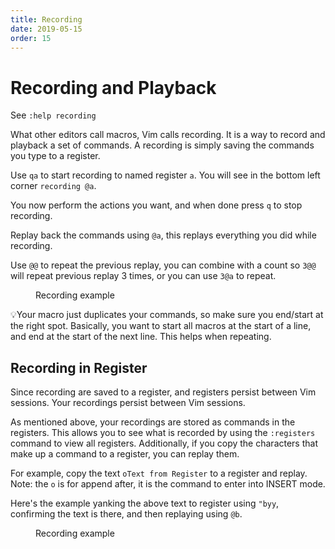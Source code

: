 ```yaml
---
title: Recording
date: 2019-05-15
order: 15
---
```


# Recording and Playback

<span class="sidenote">See `:help recording`</span>

What other editors call macros, Vim calls recording. It is a way to record and playback a set of commands. A recording is simply saving the commands you type to a register.

Use `qa` to start recording to named register `a`. You will see in the bottom left corner `recording @a`.

You now perform the actions you want, and when done press `q` to stop recording.

Replay back the commands using `@a`, this replays everything you did while recording.

Use `@@` to repeat the previous replay, you can combine with a count so `3@@` will repeat previous replay 3 times, or you can use `3@a` to repeat.

<figure><asciinema-player src="/working-with-vim/casts/recording.cast" font-size="large" cols="58" rows="15"></asciinema-player><figcaption>Recording example</figcaption></figure>

<span class="tip">💡</span>Your macro just duplicates your commands, so make sure you end/start at the right spot. Basically, you want to start all macros at the start of a line, and end at the start of the next line. This helps when repeating.


## Recording in Register

<span class="sidenote">Since recording are saved to a register, and registers persist between Vim sessions. Your recordings persist between Vim sessions.</span>

As mentioned above, your recordings are stored as commands in the registers. This allows you to see what is recorded by using the `:registers` command to view all registers. Additionally, if you copy the characters that make up a command to a register, you can replay them.

For example, copy the text `oText from Register` to a register and replay. Note: the `o` is for append after, it is the command to enter into INSERT mode.

Here's the example yanking the above text to register using `"byy`, confirming the text is there, and then replaying using `@b`.

<figure><asciinema-player src="/working-with-vim/casts/recording2.cast" font-size="large" cols="58" rows="15"></asciinema-player><figcaption>Recording example</figcaption></figure>


